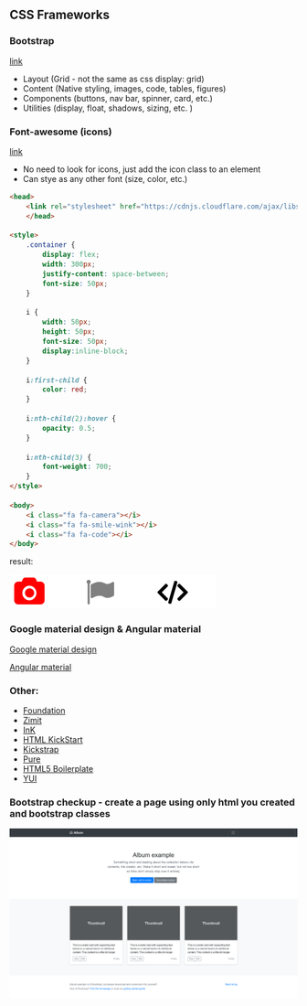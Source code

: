 ## CSS Frameworks

### Bootstrap
[link](https://getbootstrap.com/)

* Layout (Grid - not the same as css display: grid)
* Content (Native styling, images, code, tables, figures)
* Components (buttons, nav bar, spinner, card, etc.)
* Utilities (display, float, shadows, sizing, etc. )

### Font-awesome (icons)
[link](https://fontawesome.com/)
- No need to look for icons, just add the icon class to an element
- Can stye as any other font (size, color, etc.)
``` html
<head>
    <link rel="stylesheet" href="https://cdnjs.cloudflare.com/ajax/libs/font-awesome/4.7.0/css/font-awesome.min.css">
    </head>

<style>
    .container {
        display: flex;
        width: 300px;
        justify-content: space-between;
        font-size: 50px; 
    }

    i {
        width: 50px;
        height: 50px;
        font-size: 50px;
        display:inline-block;
    }

    i:first-child {
        color: red;
    }

    i:nth-child(2):hover {
        opacity: 0.5;
    }

    i:nth-child(3) {
        font-weight: 700;
    }
</style>

<body>    
    <i class="fa fa-camera"></i>
    <i class="fa fa-smile-wink"></i>
    <i class="fa fa-code"></i>
</body>
```
result:

![Font Awesome icons example](img/W02L04-FA-icons.png)

### Google material design & Angular material
[Google material design](https://material.io)

[Angular material](https://material.angular.io/)

### Other:
* [Foundation](https://foundation.zurb.com)
* [Zimit](https://firezenk.github.io/zimit/)
* [InK](http://ink.sapo.pt/)
* [HTML KickStart](http://www.99lime.com/elements/)
* [Kickstrap](http://getkickstrap.com.s3-website-us-east-1.amazonaws.com/)
* [Pure](https://purecss.io/)
* [HTML5 Boilerplate](https://html5boilerplate.com/)
* [YUI](https://yuilibrary.com/)

### Bootstrap checkup - create a page using only html you created and bootstrap classes
![Bootstrap task](img/W02L04-bootstrap-task.png)

